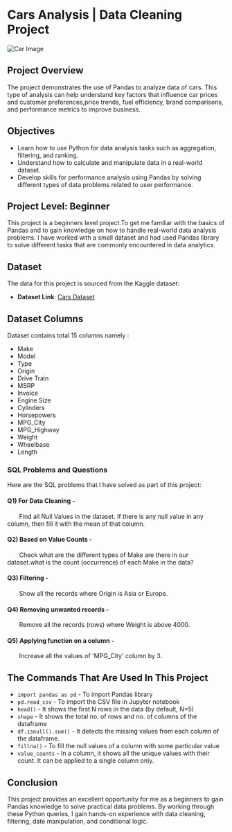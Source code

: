 # Cars Analysis | Data Cleaning Project

![Car Image](https://github.com/user-attachments/assets/f83f11a8-251f-49eb-9d96-930cfc589fd4)

## Project Overview
The project demonstrates the use of Pandas to analyze data of cars. This type of analysis can help understand key factors that influence car prices and customer preferences,price trends, fuel efficiency, brand comparisons, and performance metrics to improve business.


## Objectives
- Learn how to use Python for data analysis tasks such as aggregation, filtering, and ranking.
- Understand how to calculate and manipulate data in a real-world dataset.
- Develop skills for performance analysis using Pandas by solving different types of data problems related to user performance.


## Project Level: Beginner
This project is a beginners level project.To get me familiar with the basics of Pandas and to gain knowledge on how to handle real-world data analysis problems. I have worked with a small dataset and had used Pandas library to solve different tasks that are commonly encountered in data analytics.


## Dataset
The data for this project is sourced from the Kaggle dataset:
 - **Dataset Link**: [Cars Dataset](https://www.kaggle.com/datasets/niteshsahu99/cars-data1/data)


## Dataset Columns
Dataset contains total 15 columns namely :
- Make
- Model
- Type
- Origin
- Drive Train
- MSRP
- Invoice
- Engine Size
- Cylinders
- Horsepowers
- MPG_City
- MPG_Highway
- Weight
- Wheelbase
- Length
  

### SQL Problems and Questions
Here are the SQL problems that I have solved as part of this project:

#### Q1) For Data Cleaning - <br>
&nbsp;&nbsp;&nbsp;&nbsp;&nbsp;&nbsp;&nbsp;Find all Null Values in the dataset. If there is any null value in any column, then fill it with the mean of that column.<br>
#### Q2) Based on Value Counts - <br>
&nbsp;&nbsp;&nbsp;&nbsp;&nbsp;&nbsp;&nbsp;Check what are the different types of Make are there in our dataset.what is the count (occurrence) of each Make in the data?
#### Q3) Filtering - <br>
&nbsp;&nbsp;&nbsp;&nbsp;&nbsp;&nbsp;&nbsp;Show all the records where Origin is Asia or Europe.
#### Q4) Removing unwanted records - <br>
&nbsp;&nbsp;&nbsp;&nbsp;&nbsp;&nbsp;&nbsp;Remove all the records (rows) where Weight is above 4000.
#### Q5) Applying function on a column - <br>
&nbsp;&nbsp;&nbsp;&nbsp;&nbsp;&nbsp;&nbsp;Increase all the values of 'MPG_City' column by 3.


## The Commands That Are Used In This Project 

- `import pandas as pd` - To import Pandas library<br>
- `pd.read_csv` - To import the CSV file in Jupyter notebook<br>
- `head()` - It shows the first N rows in the data (by default, N=5)<br>
- `shape` - It shows the total no. of rows and no. of columns of the dataframe<br>
- `df.isnull().sum()` - It detects the missing values from each column of the dataframe.<br>
- `fillna()` - To fill the null values of a column with some particular value<br>
- `value_counts` - In a column, it shows all the unique values with their count. It can be applied to a single column only.<br>


## Conclusion
This project provides an excellent opportunity for me as a beginners to gain Pandas knowledge to solve practical data problems. By working through these Python queries, I gain hands-on experience with data cleaning, filtering, date manipulation, and conditional logic.

